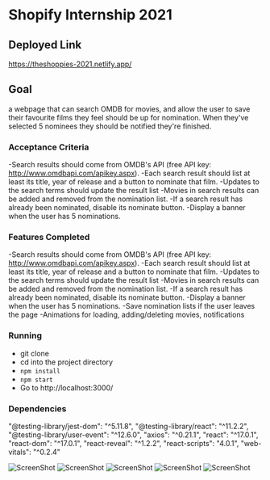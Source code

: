# Shopify Internship 2021

## Deployed Link  

https://theshoppies-2021.netlify.app/

## Goal
a webpage that can search OMDB for movies, and allow the user to save their favourite films they feel should be up for nomination. When they've selected 5 nominees they should be notified they're finished.

### Acceptance Criteria
-Search results should come from OMDB's API (free API key: http://www.omdbapi.com/apikey.aspx).
-Each search result should list at least its title, year of release and a button to nominate that film.
-Updates to the search terms should update the result list
-Movies in search results can be added and removed from the nomination list.
-If a search result has already been nominated, disable its nominate button.
-Display a banner when the user has 5 nominations.

### Features Completed
-Search results should come from OMDB's API (free API key: http://www.omdbapi.com/apikey.aspx).
-Each search result should list at least its title, year of release and a button to nominate that film.
-Updates to the search terms should update the result list
-Movies in search results can be added and removed from the nomination list.
-If a search result has already been nominated, disable its nominate button.
-Display a banner when the user has 5 nominations.
-Save nomination lists if the user leaves the page
-Animations for loading, adding/deleting movies, notifications
### Running

- git clone
- cd into the project directory
- ```npm install```
- ```npm start```
- Go to http://localhost:3000/

### Dependencies
"@testing-library/jest-dom": "^5.11.8",
"@testing-library/react": "^11.2.2",
"@testing-library/user-event": "^12.6.0",
"axios": "^0.21.1",
"react": "^17.0.1",
"react-dom": "^17.0.1",
"react-reveal": "^1.2.2",
"react-scripts": "4.0.1",
"web-vitals": "^0.2.4"

![ScreenShot](https://ibb.co/gR9bYBh)
![ScreenShot](https://ibb.co/Bt9vChm)
![ScreenShot](https://ibb.co/2FXbKXm)
![ScreenShot](https://ibb.co/X80wXNW)
![ScreenShot](https://ibb.co/Th8brkx)
